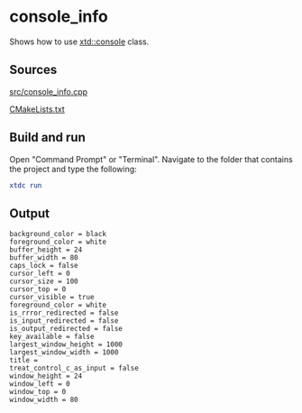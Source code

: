 # console_info

Shows how to use [xtd::console](https://gammasoft71.github.io/xtd/reference_guides/latest/classxtd_1_1console.html) class.

## Sources

[src/console_info.cpp](src/console_info.cpp)

[CMakeLists.txt](CMakeLists.txt)

## Build and run

Open "Command Prompt" or "Terminal". Navigate to the folder that contains the project and type the following:

```cmake
xtdc run
```

## Output

```
background_color = black
foreground_color = white
buffer_height = 24
buffer_width = 80
caps_lock = false
cursor_left = 0
cursor_size = 100
cursor_top = 0
cursor_visible = true
foreground_color = white
is_rrror_redirected = false
is_input_redirected = false
is_output_redirected = false
key_available = false
largest_window_height = 1000
largest_window_width = 1000
title =
treat_control_c_as_input = false
window_height = 24
window_left = 0
window_top = 0
window_width = 80
```
